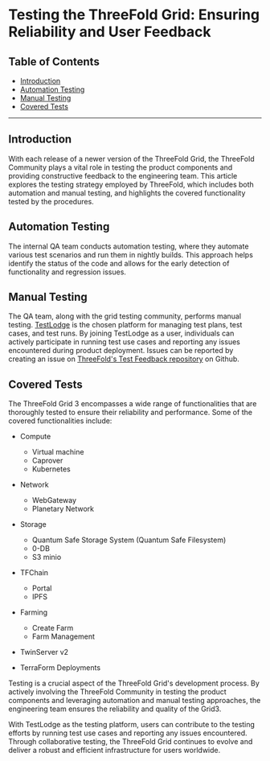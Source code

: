 <h1>Testing the ThreeFold Grid: Ensuring Reliability and User Feedback</h1>

<h2>Table of Contents</h2>

- [Introduction](#introduction)
- [Automation Testing](#automation-testing)
- [Manual Testing](#manual-testing)
- [Covered Tests](#covered-tests)

***

## Introduction

With each release of a newer version of the ThreeFold Grid, the ThreeFold Community plays a vital role in testing the product components and providing constructive feedback to the engineering team. This article explores the testing strategy employed by ThreeFold, which includes both automation and manual testing, and highlights the covered functionality tested by the procedures.

## Automation Testing
The internal QA team conducts automation testing, where they automate various test scenarios and run them in nightly builds. This approach helps identify the status of the code and allows for the early detection of functionality and regression issues.

## Manual Testing
The QA team, along with the grid testing community, performs manual testing. [TestLodge](./testlodge.html) is the chosen platform for managing test plans, test cases, and test runs. By joining TestLodge as a user, individuals can actively participate in running test use cases and reporting any issues encountered during product deployment. Issues can be reported by creating an issue on [ThreeFold's Test Feedback repository](https://github.com/threefoldtech/test_feedback/issues) on Github.

## Covered Tests
The ThreeFold Grid 3 encompasses a wide range of functionalities that are thoroughly tested to ensure their reliability and performance. Some of the covered functionalities include:

- Compute
   - Virtual machine
   - Caprover
   - Kubernetes

- Network
   - WebGateway
   - Planetary Network
   
- Storage
   - Quantum Safe Storage System (Quantum Safe Filesystem)
   -  0-DB
   - S3 minio

- TFChain
   - Portal 
   -  IPFS

- Farming
   - Create Farm
   - Farm Management

- TwinServer v2
- TerraForm Deployments

Testing is a crucial aspect of the ThreeFold Grid's development process. By actively involving the ThreeFold Community in testing the product components and leveraging automation and manual testing approaches, the engineering team ensures the reliability and quality of the Grid3. 

With TestLodge as the testing platform, users can contribute to the testing efforts by running test use cases and reporting any issues encountered. Through collaborative testing, the ThreeFold Grid continues to evolve and deliver a robust and efficient infrastructure for users worldwide.